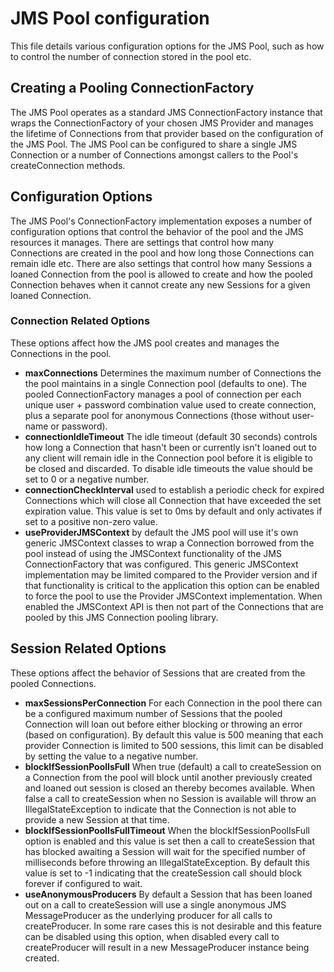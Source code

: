 # JMS Pool configuration

This file details various configuration options for the JMS Pool, such as how to control the number of connection stored in the pool etc.

## Creating a Pooling ConnectionFactory

The JMS Pool operates as a standard JMS ConnectionFactory instance that wraps the ConnectionFactory of your chosen JMS Provider and manages the lifetime of Connections from that provider based on the configuration of the JMS Pool.  The JMS Pool can be configured to share a single JMS Connection or a number of Connections amongst callers to the Pool's createConnection methods.

## Configuration Options

The JMS Pool's ConnectionFactory implementation exposes a number of configuration options that control the behavior of the pool and the JMS resources it manages.  There are settings that control how many Connections are created in the pool and how long those Connections can remain idle etc.  There are also settings that control how many Sessions a loaned Connection from the pool is allowed to create and how the pooled Connection behaves when it cannot create any new Sessions for a given loaned Connection.

### Connection Related Options

These options affect how the JMS pool creates and manages the Connections in the pool.

+ **maxConnections** Determines the maximum number of Connections the the pool maintains in a single Connection pool (defaults to one).  The pooled ConnectionFactory manages a pool of connection per each unique user + password combination value used to create connection, plus a separate pool for anonymous Connections (those without user-name or password).
+ **connectionIdleTimeout** The idle timeout (default 30 seconds) controls how long a Connection that hasn't been or currently isn't loaned out to any client will remain idle in the Connection pool before it is eligible to be closed and discarded.  To disable idle timeouts the value should be set to 0 or a negative number.
+ **connectionCheckInterval** used to establish a periodic check for expired Connections which will close all Connection that have exceeded the set expiration value.  This value is set to 0ms by default and only activates if set to a positive non-zero value.
+ **useProviderJMSContext** by default the JMS pool will use it's own generic JMSContext classes to wrap a Connection borrowed from the pool instead of using the JMSContext functionality of the JMS ConnectionFactory that was configured.  This generic JMSContext implementation may be limited compared to the Provider version and if that functionality is critical to the application this option can be enabled to force the pool to use the Provider JMSContext implementation.  When enabled the JMSContext API is then not part of the Connections that are pooled by this JMS Connection pooling library.

## Session Related Options

These options affect the behavior of Sessions that are created from the pooled Connections.

+ **maxSessionsPerConnection** For each Connection in the pool there can be a configured maximum number of Sessions that the pooled Connection will loan out before either blocking or throwing an error (based on configuration).  By default this value is 500 meaning that each provider Connection is limited to 500 sessions, this limit can be disabled by setting the value to a negative number.
+ **blockIfSessionPoolIsFull** When true (default) a call to createSession on a Connection from the pool will block until another previously created and loaned out session is closed an thereby becomes available.  When false a call to createSession when no Session is available will throw an IllegalStateException to indicate that the Connection is not able to provide a new Session at that time.
+ **blockIfSessionPoolIsFullTimeout** When the blockIfSessionPoolIsFull option is enabled and this value is set then a call to createSession that has blocked awaiting a Session will wait for the specified number of milliseconds before throwing an IllegalStateException.  By default this value is set to -1 indicating that the createSession call should block forever if configured to wait.
+ **useAnonymousProducers** By default a Session that has been loaned out on a call to createSession will use a single anonymous JMS MessageProducer as the underlying producer for all calls to createProducer.  In some rare cases this is not desirable and this feature can be disabled using this option, when disabled every call to createProducer will result in a new MessageProducer instance being created.
